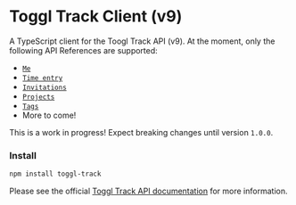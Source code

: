 # Toggl Track Client (v9)

A TypeScript client for the Toogl Track API (v9). At the moment, only the following API References are supported:

- [`Me`](https://developers.track.toggl.com/docs/api/me)
- [`Time entry`](https://developers.track.toggl.com/docs/api/time_entry)
- [`Invitations`](https://developers.track.toggl.com/docs/api/invitations)
- [`Projects`](https://developers.track.toggl.com/docs/api/projects)
- [`Tags`](https://developers.track.toggl.com/docs/api/tags)
- More to come!

This is a work in progress! Expect breaking changes until version `1.0.0`.

### Install

```bash
npm install toggl-track
```

Please see the official [Toggl Track API documentation](https://developers.track.toggl.com/docs/) for more information.
